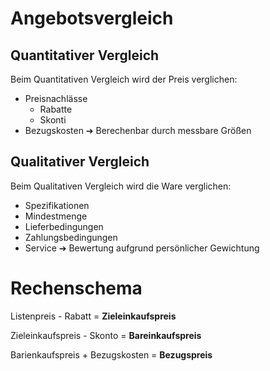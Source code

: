 # Angebotsvergleich 

## Quantitativer Vergleich

Beim Quantitativen Vergleich wird der Preis verglichen:

- Preisnachlässe
  - Rabatte
  - Skonti
- Bezugskosten &#10132; Berechenbar durch messbare Größen



## Qualitativer Vergleich

Beim Qualitativen Vergleich wird die Ware verglichen:

- Spezifikationen
- Mindestmenge
- Lieferbedingungen
- Zahlungsbedingungen
- Service &#10132;  Bewertung aufgrund persönlicher Gewichtung



# Rechenschema 

Listenpreis - Rabatt = **Zieleinkaufspreis**

Zieleinkaufspreis - Skonto = **Bareinkaufspreis** 

Barienkaufspreis + Bezugskosten = **Bezugspreis**